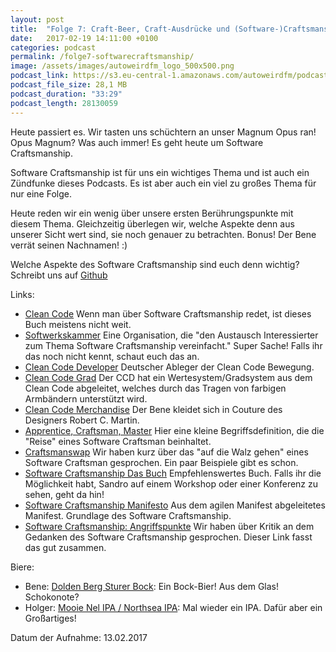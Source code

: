 ```yaml
---
layout: post
title:  "Folge 7: Craft-Beer, Craft-Ausdrücke und (Software-)Craftsmanship"
date:   2017-02-19 14:11:00 +0100
categories: podcast
permalink: /folge7-softwarecraftsmanship/
image: /assets/images/autoweirdfm_logo_500x500.png
podcast_link: https://s3.eu-central-1.amazonaws.com/autoweirdfm/podcasts/folge-7-software-craftsmanship.mp3
podcast_file_size: 28,1 MB
podcast_duration: "33:29"
podcast_length: 28130059
---
```


Heute passiert es. Wir tasten uns schüchtern an unser Magnum Opus ran! Opus Magnum? Was auch immer! Es geht heute um Software Craftsmanship.

Software Craftsmanship ist für uns ein wichtiges Thema und ist auch ein Zündfunke dieses Podcasts. Es ist aber auch ein viel zu großes Thema für nur eine Folge.

Heute reden wir ein wenig über unsere ersten Berührungspunkte mit diesem Thema. Gleichzeitig überlegen wir, welche Aspekte denn aus unserer Sicht wert sind, sie noch genauer zu betrachten.
Bonus! Der Bene verrät seinen Nachnamen! :)

Welche Aspekte des Software Craftsmanship sind euch denn wichtig? Schreibt uns auf [Github](https://github.com/autoweirdfm/autoweirdfm.github.io/issues)

Links:

- [Clean Code](https://www.amazon.de/Clean-Code-Handbook-Software-Craftsmanship/dp/0132350882) Wenn man über Software Craftsmanship redet, ist dieses Buch meistens nicht weit.
- [Softwerkskammer](https://www.softwerkskammer.org/) Eine Organisation, die "den Austausch Interessierter zum Thema Software Craftsmanship vereinfacht." Super Sache! Falls ihr das noch nicht kennt, schaut euch das an.
- [Clean Code Developer](http://clean-code-developer.de/) Deutscher Ableger der Clean Code Bewegung.
- [Clean Code Grad](http://clean-code-developer.de/die-grade/) Der CCD hat ein Wertesystem/Gradsystem aus dem Clean Code abgeleitet, welches durch das Tragen von farbigen Armbändern unterstützt wird.
- [Clean Code Merchandise](https://sites.google.com/site/unclebobconsultingllc/home/clean-coder-gear) Der Bene kleidet sich in Couture des Designers Robert C. Martin.
- [Apprentice, Craftsman, Master](https://8thlight.com/blog/micah-martin/2008/09/21/definition-of-software-craftsman.html) Hier eine kleine Begriffsdefinition, die die "Reise" eines Software Craftsman beinhaltet.
- [Craftsmanswap](http://nicolerauch.de/posts/2016-08-29-craftsman-swap-and-journeyman-tour.html) Wir haben kurz über das "auf die Walz gehen" eines Software Craftsman gesprochen. Ein paar Beispiele gibt es schon.
- [Software Craftsmanship Das Buch](https://www.amazon.de/Software-Craftsman-Professionalism-Pragmatism-Robert/dp/0134052501) Empfehlenswertes Buch. Falls ihr die Möglichkeit habt, Sandro auf einem Workshop oder einer Konferenz zu sehen, geht da hin!
- [Software Craftsmanship Manifesto](http://manifesto.softwarecraftsmanship.org/#/en) Aus dem agilen Manifest abgeleitetes Manifest. Grundlage des Software Craftsmanship.
- [Software Craftsmanship: Angriffspunkte](https://8thlight.com/blog/paul-pagel/2014/08/21/software-craftsmen-are-arrogant-slow-and-dogmatic.html) Wir haben über Kritik an dem Gedanken des Software Craftsmanship gesprochen. Dieser Link fasst das gut zusammen.

Biere:

- Bene: [Dolden Berg Sturer Bock](https://untappd.com/b/privatbrauerei-jacob-stauder-doldenberg-sturer-bock/1852792): Ein Bock-Bier! Aus dem Glas! Schokonote?
- Holger: [Mooie Nel IPA / Northsea IPA](https://untappd.com/b/jopen-mooie-nel-ipa-northsea-ipa/155693): Mal wieder ein IPA. Dafür aber ein Großartiges!


Datum der Aufnahme: 13.02.2017
